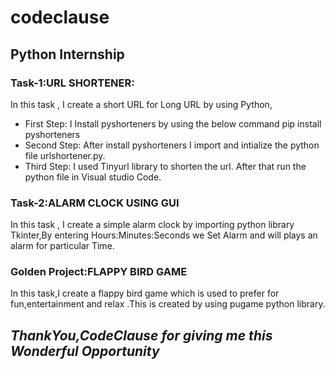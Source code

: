 # codeclause 
## Python Internship 
### Task-1:URL SHORTENER:
In this task , I create a short URL for Long URL by using Python,
* First Step: I Install pyshorteners by using the below command
pip install pyshorteners
* Second Step: After install pyshorteners I import and intialize the python file urlshortener.py.
* Third Step: I used Tinyurl library to shorten the url.
After that run the python file in Visual studio Code.

### Task-2:ALARM CLOCK USING GUI
In this task , I create a simple alarm clock by importing  python library Tkinter,By entering Hours:Minutes:Seconds we Set Alarm and will plays an alarm for particular Time.

### Golden Project:FLAPPY BIRD GAME
In this task,I create a flappy bird game which is used to prefer for fun,entertainment and relax .This is created by using pugame python library.

##   ***ThankYou,CodeClause for giving me this Wonderful Opportunity***

